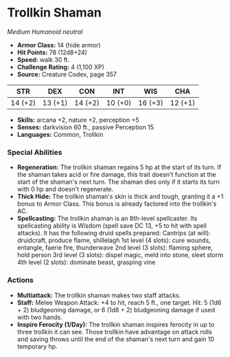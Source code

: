 # Trollkin Shaman

*Medium* *Humanoid* *neutral*

- **Armor Class:** 14 (hide armor)
- **Hit Points:** 78 (12d8+24)
- **Speed:** walk 30 ft.
- **Challenge Rating:** 4 (1,100 XP)
- **Source:** Creature Codex, page 357

| STR | DEX | CON | INT | WIS | CHA |
| --- | --- | --- | --- | --- | --- |
| 14 (+2) | 13 (+1) | 14 (+2) | 10 (+0) | 16 (+3) | 12 (+1) |

- **Skills:** arcana +2, nature +2, perception +5
- **Senses:** darkvision 60 ft., passive Perception 15
- **Languages:** Common, Trollkin

### Special Abilities

- **Regeneration:** The trollkin shaman regains 5 hp at the start of its turn. If the shaman takes acid or fire damage, this trait doesn't function at the start of the shaman's next turn. The shaman dies only if it starts its turn with 0 hp and doesn't regenerate.
- **Thick Hide:** The trollkin shaman's skin is thick and tough, granting it a +1 bonus to Armor Class. This bonus is already factored into the trollkin's AC.
- **Spellcasting:** The trollkin shaman is an 8th-level spellcaster. Its spellcasting ability is Wisdom (spell save DC 13, +5 to hit with spell attacks). It has the following druid spells prepared: 
Cantrips (at will): druidcraft, produce flame, shillelagh
1st level (4 slots): cure wounds, entangle, faerie fire, thunderwave
2nd level (3 slots): flaming sphere, hold person
3rd level (3 slots): dispel magic, meld into stone, sleet storm
4th level (2 slots): dominate beast, grasping vine

### Actions

- **Multiattack:** The trollkin shaman makes two staff attacks.
- **Staff:** Melee Weapon Attack: +4 to hit, reach 5 ft., one target. Hit: 5 (1d6 + 2) bludgeoning damage, or 6 (1d8 + 2) bludgeoning damage if used with two hands.
- **Inspire Ferocity (1/Day):** The trollkin shaman inspires ferocity in up to three trollkin it can see. Those trollkin have advantage on attack rolls and saving throws until the end of the shaman's next turn and gain 10 temporary hp.



